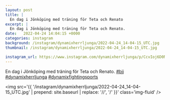 ```yaml
---
layout: post
title: |
  En dag i Jönköping med träning för Teta och Renato
excerpt: |
  En dag i Jönköping med träning för Teta och Renato.   
date:   2022-04-24 14:04:15 +0000
categories: instagram
background: /instagram/dynamixherrljunga/2022-04-24_14-04-15_UTC.jpg
thumbnail: /instagram/dynamixherrljunga/2022-04-24_14-04-15_UTC.jpg

instagram_url: https://www.instagram.com/dynamixherrljunga/p/CcvIoj6D0NW
---
```

En dag i Jönköping med träning för Teta och Renato. [#bjj](https://www.instagram.com/explore/tags/bjj/) [#dynamixherrljunga](https://www.instagram.com/explore/tags/dynamixherrljunga/) [#dynamixfightingsports](https://www.instagram.com/explore/tags/dynamixfightingsports/)



<img src='{{ '/instagram/dynamixherrljunga/2022-04-24_14-04-15_UTC.jpg' | prepend: site.baseurl | replace: '//', '/' }}' class='img-fluid' />

